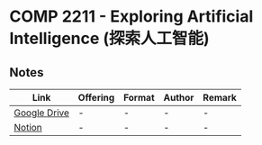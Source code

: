 # COMP 2211 - Exploring Artificial Intelligence (探索人工智能)

## Notes

| Link | Offering | Format | Author | Remark |
| ---- | -------- | ------ | ------ | ------ |
| [Google Drive](https://drive.google.com/drive/folders/1-pmwUy1SuffAizpHUG76RupNoiGWgu5q?usp=sharing) | - | - | - | - |
| [Notion](https://zory233.notion.site/COMP2211-Exploring-Artificial-Intelligence-9f3326161dbd425ba5a251a9e8a9803d) | - | - | - | - |
